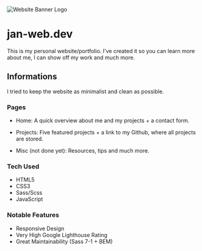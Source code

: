 ![Website Banner Logo](https://i.imgur.com/fzo4peX.png)

# jan-web.dev

This is my personal website/portfolio. I've created it so you can learn more about me, I can show off my work and much more.

## Informations 

I tried to keep the website as minimalist and clean as possible. 

### Pages

* Home: A quick overview about me and my projects + a contact form.
   
* Projects: Five featured projects + a link to my Github, where all projects are stored.
   
* Misc (not done yet): Resources, tips and much more.

### Tech Used

* HTML5
* CSS3
* Sass/Scss
* JavaScript

### Notable Features

* Responsive Design
* Very High Google Lighthouse Rating
* Great Maintainability (Sass 7-1 + BEM)


